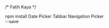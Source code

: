 /* Fatih Kaya */


npm install
             Date Picker 
             Tabbar Navigation
             Picker   
                         --save
                         
                         
